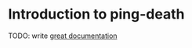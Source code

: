 # Introduction to ping-death

TODO: write [great documentation](http://jacobian.org/writing/what-to-write/)
